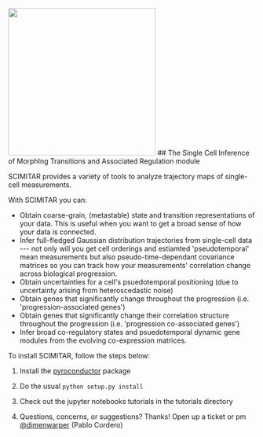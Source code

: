 <img src="https://lh3.googleusercontent.com/dqsSqpn5TyjoFZimQC5PIDPJt9kN965o_Nbi25N_JrOz31TRzkl3ce272sAGLdJdY9zvSppxbdtq0_c=w1510-h786-rw" width="300">
## The Single Cell Inference of MorphIng Transitions and Associated Regulation module

SCIMITAR provides a variety of tools to analyze trajectory maps of single-cell measurements. 

With SCIMITAR you can:
* Obtain coarse-grain, (metastable) state and transition representations of your data. This is useful when you want to get a broad sense of how your data is connected.
* Infer full-fledged Gaussian distribution trajectories from single-cell data --- not only will you get cell orderings and estiamted 'pseudotemporal' mean measurements but also pseudo-time-dependant covariance matrices so you can track how your measurements' correlation change across biological progression.
* Obtain uncertainties for a cell's psuedotemporal positioning (due to uncertainty arising from heteroscedastic noise)
* Obtain genes that significantly change throughout the progression (i.e. 'progression-associated genes')
* Obtain genes that significantly change their correlation structure throughout the progression (i.e. 'progression co-associated genes')
* Infer broad co-regulatory states and psuedotemporal dynamic gene modules from the evolving co-expression matrices.


To install SCIMITAR, follow the steps below:

1. Install the [pyroconductor](https://github.com/dimenwarper/pyroconductor) package 

2. Do the usual `python setup.py install`

3. Check out the jupyter notebooks tutorials in the tutorials directory

4. Questions, concerns, or suggestions? Thanks! Open up a ticket or pm [@dimenwarper](https://github.com/dimenwarper) (Pablo Cordero)

